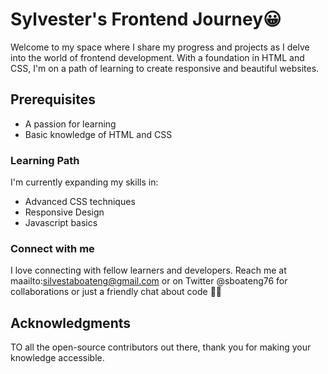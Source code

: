 
# Sylvester's Frontend Journey😀

Welcome to my space where I share my progress and projects as I delve into the world of frontend development. With a foundation in HTML and CSS, I'm on a path of learning to create responsive and beautiful websites.

## Prerequisites

- A passion for learning
- Basic knowledge of HTML and CSS

### Learning Path

I'm currently expanding my skills in:
- Advanced CSS techniques
- Responsive Design
- Javascript basics

### Connect with me

I love connecting with fellow learners and developers. Reach me at maailto:silvestaboateng@gmail.com or on Twitter @sboateng76 for collaborations or just a friendly chat about code 👨‍💻

## Acknowledgments

TO all the open-source contributors out there, thank you for making your knowledge accessible.








